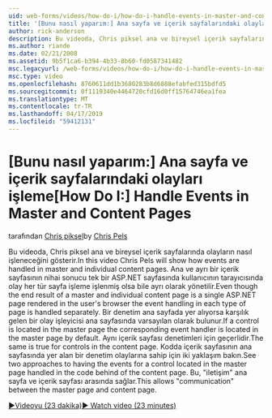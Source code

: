 ```yaml
---
uid: web-forms/videos/how-do-i/how-do-i-handle-events-in-master-and-content-pages
title: '[Bunu nasıl yaparım:] Ana sayfa ve içerik sayfalarındaki olayları işleme | Microsoft Docs'
author: rick-anderson
description: Bu videoda, Chris piksel ana ve bireysel içerik sayfalarında olayların nasıl işleneceğini gösterir. Olsa bile bir ana ve bireysel ğlamda nihai sonucu...
ms.author: riande
ms.date: 02/21/2008
ms.assetid: 9b5f1ca6-b394-4b33-8b60-fd0587341482
msc.legacyurl: /web-forms/videos/how-do-i/how-do-i-handle-events-in-master-and-content-pages
msc.type: video
ms.openlocfilehash: 8760611dd1b3680283b8d6888efabfed315bdfd5
ms.sourcegitcommit: 0f1119340e4464720cfd16d0ff15764746ea1fea
ms.translationtype: MT
ms.contentlocale: tr-TR
ms.lasthandoff: 04/17/2019
ms.locfileid: "59412131"
---
```

# <a name="how-do-i-handle-events-in-master-and-content-pages"></a><span data-ttu-id="7dad6-104">[Bunu nasıl yaparım:] Ana sayfa ve içerik sayfalarındaki olayları işleme</span><span class="sxs-lookup"><span data-stu-id="7dad6-104">[How Do I:] Handle Events in Master and Content Pages</span></span>

<span data-ttu-id="7dad6-105">tarafından [Chris piksel](https://twitter.com/chrispels)</span><span class="sxs-lookup"><span data-stu-id="7dad6-105">by [Chris Pels](https://twitter.com/chrispels)</span></span>

<span data-ttu-id="7dad6-106">Bu videoda, Chris piksel ana ve bireysel içerik sayfalarında olayların nasıl işleneceğini gösterir.</span><span class="sxs-lookup"><span data-stu-id="7dad6-106">In this video Chris Pels will show how events are handled in master and individual content pages.</span></span> <span data-ttu-id="7dad6-107">Ana ve ayrı bir içerik sayfasının nihai sonucu tek bir ASP.NET sayfasında kullanıcının tarayıcısında olay her tür sayfa işleme işlenmiş olsa bile ayrı olarak yönetilir.</span><span class="sxs-lookup"><span data-stu-id="7dad6-107">Even though the end result of a master and individual content page is a single ASP.NET page rendered in the user's browser the event handling in each type of page is handled separately.</span></span> <span data-ttu-id="7dad6-108">Bir denetim ana sayfada yer alıyorsa karşılık gelen bir olay işleyicisi ana sayfasında varsayılan olarak bulunur.</span><span class="sxs-lookup"><span data-stu-id="7dad6-108">If a control is located in the master page the corresponding event handler is located in the master page by default.</span></span> <span data-ttu-id="7dad6-109">Aynı içerik sayfası denetimleri için geçerlidir.</span><span class="sxs-lookup"><span data-stu-id="7dad6-109">The same is true for controls in the content page.</span></span> <span data-ttu-id="7dad6-110">Kodda içerik sayfasının ana sayfasında yer alan bir denetim olaylarına sahip için iki yaklaşım bakın.</span><span class="sxs-lookup"><span data-stu-id="7dad6-110">See two approaches to having the events for a control located in the master page handled in the code behind of the content page.</span></span> <span data-ttu-id="7dad6-111">Bu, "iletişim" ana sayfa ve içerik sayfası arasında sağlar.</span><span class="sxs-lookup"><span data-stu-id="7dad6-111">This allows "communication" between the master page and content page.</span></span>

[<span data-ttu-id="7dad6-112">&#9654;Videoyu (23 dakika)</span><span class="sxs-lookup"><span data-stu-id="7dad6-112">&#9654; Watch video (23 minutes)</span></span>](https://channel9.msdn.com/Blogs/ASP-NET-Site-Videos/how-do-i-handle-events-in-master-and-content-pages)
